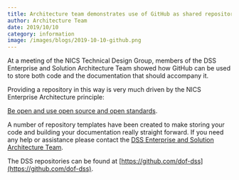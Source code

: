 ```yaml
---
title: Architecture team demonstrates use of GitHub as shared repository
author: Architecture Team
date: 2019/10/10
category: information
image: /images/blogs/2019-10-10-github.png
---
```


At a meeting of the NICS Technical Design Group, members of the DSS Enterprise and Solution Architecture Team showed how GitHub can be used to store both code and the documentation that should accompany it.

Providing a repository in this way is very much driven by the NICS Enterprise Architecture principle:

[Be open and use open source and open standards](https://nics-ea-principles.london.cloudapps.digital/documentation/general/#1-7-be-open-and-use-open-source-and-open-standards).

A number of repository templates have been created to make storing your code and building your documentation really straight forward. If you need any help or assistance please contact the [DSS Enterprise and Solution Architecture Team](mailto:ea-team@ea.finance-ni.gov.uk).

The DSS repositories can be found at [https://github.com/dof-dss](https://github.com/dof-dss).
